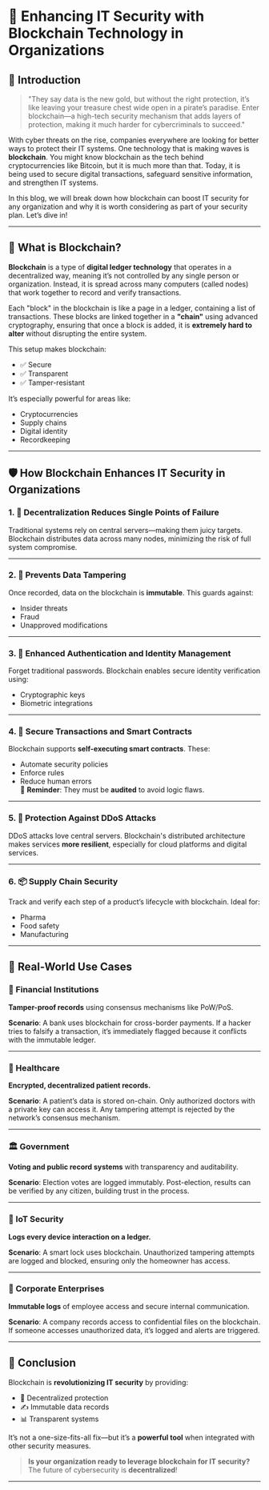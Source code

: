 # 🔐 Enhancing IT Security with Blockchain Technology in Organizations

## 🧭 Introduction

> "They say data is the new gold, but without the right protection, it’s like leaving your treasure chest wide open in a pirate’s paradise. Enter blockchain—a high-tech security mechanism that adds layers of protection, making it much harder for cybercriminals to succeed."

With cyber threats on the rise, companies everywhere are looking for better ways to protect their IT systems. One technology that is making waves is **blockchain**. You might know blockchain as the tech behind cryptocurrencies like Bitcoin, but it is much more than that. Today, it is being used to secure digital transactions, safeguard sensitive information, and strengthen IT systems.

In this blog, we will break down how blockchain can boost IT security for any organization and why it is worth considering as part of your security plan. Let’s dive in!

---

## 📘 What is Blockchain?

**Blockchain** is a type of **digital ledger technology** that operates in a decentralized way, meaning it’s not controlled by any single person or organization. Instead, it is spread across many computers (called nodes) that work together to record and verify transactions.

Each "block" in the blockchain is like a page in a ledger, containing a list of transactions. These blocks are linked together in a **"chain"** using advanced cryptography, ensuring that once a block is added, it is **extremely hard to alter** without disrupting the entire system.

This setup makes blockchain:
- ✅ Secure
- ✅ Transparent
- ✅ Tamper-resistant

It’s especially powerful for areas like:
- Cryptocurrencies
- Supply chains
- Digital identity
- Recordkeeping

---

## 🛡️ How Blockchain Enhances IT Security in Organizations

### 1. 🔁 Decentralization Reduces Single Points of Failure
Traditional systems rely on central servers—making them juicy targets. Blockchain distributes data across many nodes, minimizing the risk of full system compromise.

---

### 2. 🧬 Prevents Data Tampering
Once recorded, data on the blockchain is **immutable**. This guards against:
- Insider threats
- Fraud
- Unapproved modifications

---

### 3. 🪪 Enhanced Authentication and Identity Management
Forget traditional passwords. Blockchain enables secure identity verification using:
- Cryptographic keys
- Biometric integrations

---

### 4. 💸 Secure Transactions and Smart Contracts
Blockchain supports **self-executing smart contracts**. These:
- Automate security policies
- Enforce rules
- Reduce human errors  
🛑 **Reminder**: They must be **audited** to avoid logic flaws.

---

### 5. 🚫 Protection Against DDoS Attacks
DDoS attacks love central servers. Blockchain's distributed architecture makes services **more resilient**, especially for cloud platforms and digital services.

---

### 6. 📦 Supply Chain Security
Track and verify each step of a product’s lifecycle with blockchain. Ideal for:
- Pharma
- Food safety
- Manufacturing

---

## 🧪 Real-World Use Cases

### 🏦 Financial Institutions
**Tamper-proof records** using consensus mechanisms like PoW/PoS.

**Scenario**: A bank uses blockchain for cross-border payments. If a hacker tries to falsify a transaction, it’s immediately flagged because it conflicts with the immutable ledger.

---

### 🏥 Healthcare
**Encrypted, decentralized patient records.**

**Scenario**: A patient’s data is stored on-chain. Only authorized doctors with a private key can access it. Any tampering attempt is rejected by the network’s consensus mechanism.

---

### 🏛️ Government
**Voting and public record systems** with transparency and auditability.

**Scenario**: Election votes are logged immutably. Post-election, results can be verified by any citizen, building trust in the process.

---

### 📡 IoT Security
**Logs every device interaction on a ledger.**

**Scenario**: A smart lock uses blockchain. Unauthorized tampering attempts are logged and blocked, ensuring only the homeowner has access.

---

### 🏢 Corporate Enterprises
**Immutable logs** of employee access and secure internal communication.

**Scenario**: A company records access to confidential files on the blockchain. If someone accesses unauthorized data, it’s logged and alerts are triggered.

---

## 🧾 Conclusion

Blockchain is **revolutionizing IT security** by providing:
- 🔐 Decentralized protection
- ✍️ Immutable data records
- 📊 Transparent systems

It’s not a one-size-fits-all fix—but it’s a **powerful tool** when integrated with other security measures.

> **Is your organization ready to leverage blockchain for IT security?**  
> The future of cybersecurity is **decentralized**!

---

